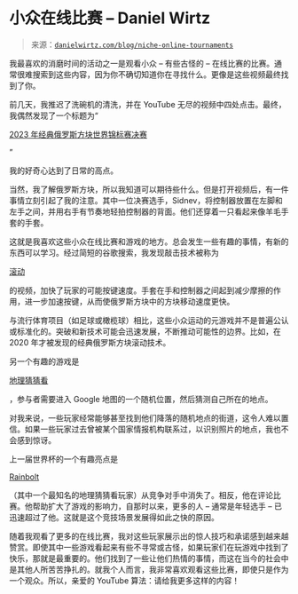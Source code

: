 <!--yml

category: 未分类

date: 2024-05-27 14:37:01

-->

# 小众在线比赛 – Daniel Wirtz

> 来源：[`danielwirtz.com/blog/niche-online-tournaments`](https://danielwirtz.com/blog/niche-online-tournaments)

<main class="notion light-mode notion-page notion-block">

我最喜欢的消磨时间的活动之一是观看小众 – 有些古怪的 – 在线比赛的比赛。通常很难搜索到这些内容，因为你不确切知道你在寻找什么。更像是这些视频最终找到了你。

前几天，我推迟了洗碗机的清洗，并在 YouTube 无尽的视频中四处点击。最终，我偶然发现了一个标题为“

[2023 年经典俄罗斯方块世界锦标赛决赛](https://www.youtube.com/watch?v=9penfXgG96g)

”

我的好奇心达到了日常的高点。

当然，我了解俄罗斯方块，所以我知道可以期待些什么。但是打开视频后，有一件事情立刻引起了我的注意。其中一位决赛选手，Sidnev，将控制器放置在左脚和左手之间，并用右手有节奏地轻拍控制器的背面。他们还穿着一只看起来像羊毛手套的手套。

这就是我喜欢这些小众在线比赛和游戏的地方。总会发生一些有趣的事情，有新的东西可以学习。经过简短的谷歌搜索，我发现敲击技术被称为

[滚动](https://www.youtube.com/watch?v=n-BZ5-Q48lE)

的视频，加快了玩家的可能按键速度。手套在手和控制器之间起到减少摩擦的作用，进一步加速按键，从而使俄罗斯方块中的方块移动速度更快。

与流行体育项目（如足球或橄榄球）相比，这些小众运动的元游戏并不是普遍公认或标准化的。突破和新技术可能会迅速发展，不断推动可能性的边界。比如，在 2020 年才被发现的经典俄罗斯方块滚动技术。

另一个有趣的游戏是

[地理猜猜看](https://www.geoguessr.com/)

，参与者需要进入 Google 地图的一个随机位置，然后猜测自己所在的地点。

对我来说，一些玩家经常能够甚至找到他们降落的随机地点的街道，这令人难以置信。如果一些玩家过去曾被某个国家情报机构联系过，以识别照片的地点，我也不会感到惊讶。

上一届世界杯的一个有趣亮点是

[Rainbolt](https://www.youtube.com/@georainbolt)

（其中一个最知名的地理猜猜看玩家）从竞争对手中消失了。相反，他在评论比赛。他帮助扩大了游戏的影响力，自那时以来，更多的人 – 通常是年轻选手 – 已迅速超过了他。这就是这个竞技场景发展得如此之快的原因。

随着我观看了更多的在线比赛，我对这些玩家展示出的惊人技巧和承诺感到越来越赞赏。即使其中一些游戏看起来有些不寻常或古怪，如果玩家们在玩游戏中找到了快乐，那就是最重要的。他们找到了一些让他们热情的事情，而这在当今的社会中是其他人所苦苦挣扎的。就我个人而言，我非常喜欢观看这些比赛，即使只是作为一个观众。所以，亲爱的 YouTube 算法：请给我更多这样的内容！

</main>
